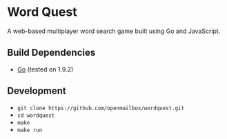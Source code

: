 # Word Quest
A web-based multiplayer word search game built using Go and JavaScript.

## Build Dependencies
* [Go](https://golang.org/) (tested on 1.9.2)

## Development
* `git clone https://github.com/openmailbox/wordquest.git`
* `cd wordquest`
* `make`
* `make run`
